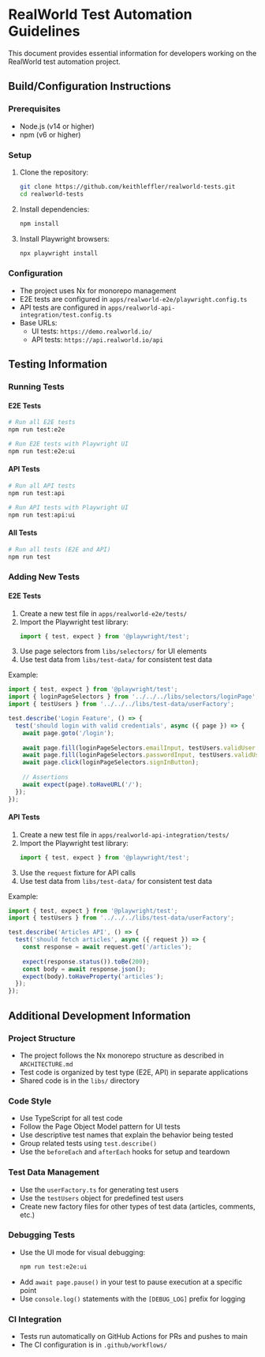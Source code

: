 # RealWorld Test Automation Guidelines

This document provides essential information for developers working on the RealWorld test automation project.

## Build/Configuration Instructions

### Prerequisites
- Node.js (v14 or higher)
- npm (v6 or higher)

### Setup
1. Clone the repository:
   ```bash
   git clone https://github.com/keithleffler/realworld-tests.git
   cd realworld-tests
   ```

2. Install dependencies:
   ```bash
   npm install
   ```

3. Install Playwright browsers:
   ```bash
   npx playwright install
   ```

### Configuration
- The project uses Nx for monorepo management
- E2E tests are configured in `apps/realworld-e2e/playwright.config.ts`
- API tests are configured in `apps/realworld-api-integration/test.config.ts`
- Base URLs:
  - UI tests: `https://demo.realworld.io/`
  - API tests: `https://api.realworld.io/api`

## Testing Information

### Running Tests

#### E2E Tests
```bash
# Run all E2E tests
npm run test:e2e

# Run E2E tests with Playwright UI
npm run test:e2e:ui
```

#### API Tests
```bash
# Run all API tests
npm run test:api

# Run API tests with Playwright UI
npm run test:api:ui
```

#### All Tests
```bash
# Run all tests (E2E and API)
npm run test
```

### Adding New Tests

#### E2E Tests
1. Create a new test file in `apps/realworld-e2e/tests/`
2. Import the Playwright test library:
   ```typescript
   import { test, expect } from '@playwright/test';
   ```
3. Use page selectors from `libs/selectors/` for UI elements
4. Use test data from `libs/test-data/` for consistent test data

Example:
```typescript
import { test, expect } from '@playwright/test';
import { loginPageSelectors } from '../../../libs/selectors/loginPage';
import { testUsers } from '../../../libs/test-data/userFactory';

test.describe('Login Feature', () => {
  test('should login with valid credentials', async ({ page }) => {
    await page.goto('/login');
    
    await page.fill(loginPageSelectors.emailInput, testUsers.validUser.email);
    await page.fill(loginPageSelectors.passwordInput, testUsers.validUser.password);
    await page.click(loginPageSelectors.signInButton);
    
    // Assertions
    await expect(page).toHaveURL('/');
  });
});
```

#### API Tests
1. Create a new test file in `apps/realworld-api-integration/tests/`
2. Import the Playwright test library:
   ```typescript
   import { test, expect } from '@playwright/test';
   ```
3. Use the `request` fixture for API calls
4. Use test data from `libs/test-data/` for consistent test data

Example:
```typescript
import { test, expect } from '@playwright/test';
import { testUsers } from '../../../libs/test-data/userFactory';

test.describe('Articles API', () => {
  test('should fetch articles', async ({ request }) => {
    const response = await request.get('/articles');
    
    expect(response.status()).toBe(200);
    const body = await response.json();
    expect(body).toHaveProperty('articles');
  });
});
```

## Additional Development Information

### Project Structure
- The project follows the Nx monorepo structure as described in `ARCHITECTURE.md`
- Test code is organized by test type (E2E, API) in separate applications
- Shared code is in the `libs/` directory

### Code Style
- Use TypeScript for all test code
- Follow the Page Object Model pattern for UI tests
- Use descriptive test names that explain the behavior being tested
- Group related tests using `test.describe()`
- Use the `beforeEach` and `afterEach` hooks for setup and teardown

### Test Data Management
- Use the `userFactory.ts` for generating test users
- Use the `testUsers` object for predefined test users
- Create new factory files for other types of test data (articles, comments, etc.)

### Debugging Tests
- Use the UI mode for visual debugging:
  ```bash
  npm run test:e2e:ui
  ```
- Add `await page.pause()` in your test to pause execution at a specific point
- Use `console.log()` statements with the `[DEBUG_LOG]` prefix for logging

### CI Integration
- Tests run automatically on GitHub Actions for PRs and pushes to main
- The CI configuration is in `.github/workflows/`
